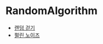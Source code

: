 # RandomAlgorithm

- [랜덤 걷기](/Random_Walk/random_walk.md)  
- [펄린 노이즈](/Perlin_Noise/perlin_noise.md)  
